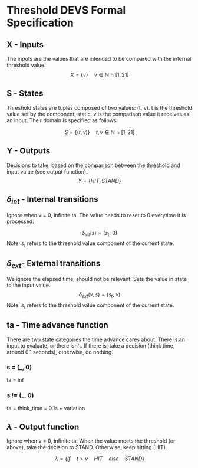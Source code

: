 # Threshold DEVS Formal Specification

## X - Inputs
The inputs are the values that are intended to be compared with the internal threshold value.
$$ X = \{v\} \quad 
v \in \mathbb{N} \cap [1, 21]$$

## S - States
Threshold states are tuples composed of two values: (t, v). t is the threshold value set by the component, static. 
v is the comparison value it receives as an input. Their domain is specified as follows:

$$ S = \{(t,v)\} \quad
 t, v \in \mathbb{N} \cap [1, 21]$$

## Y - Outputs
Decisions to take, based on the comparison between the threshold and input value (see output function).
$$ Y = \{HIT, STAND\} $$

## $\delta_{int}$ - Internal transitions
Ignore when v = 0, infinite ta. The value needs to reset to 0 everytime it is processed:

$$ \delta_{int}(s)= (s_t,\ 0)$$
Note: $s_t$ refers to the threshold value component of the current state.

## $\delta_{ext}$- External transitions
We ignore the elapsed time, should not be relevant. Sets the value in state to the input value.
$$ \delta_{ext}(v, s)= (s_t,\ v)$$
Note: $s_t$ refers to the threshold value component of the current state.

## ta - Time advance function
There are two state categories the time advance cares about: There is an input to evaluate, or there isn't. 
If there is, take a decision (think time, around 0.1 seconds), otherwise, do nothing.

### s = (_, 0)
ta = inf
### s != (_, 0)
ta = think_time = 0.1s + variation

## $\lambda$ - Output function
Ignore when v = 0, infinite ta. When the value meets the threshold (or above), take the decision to STAND. 
Otherwise, keep hitting (HIT).

$$ \lambda = \{ if \quad t > v \quad HIT \quad else \quad STAND\}$$  